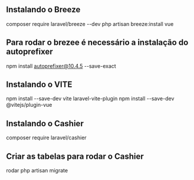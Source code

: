 ## Instalando o Breeze
composer require laravel/breeze --dev
php artisan breeze:install vue

## Para rodar o brezee é necessário a instalação do autoprefixer
npm install autoprefixer@10.4.5 --save-exact


## Instalando o VITE
npm install --save-dev vite laravel-vite-plugin
npm install --save-dev @vitejs/plugin-vue

## Instalando o Cashier
composer require laravel/cashier

## Criar as tabelas para rodar o Cashier
rodar php artisan migrate
